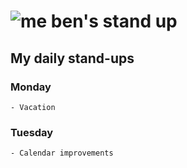 # ![me](https://avatars2.githubusercontent.com/u/5232044?s=50&v=4) ben's stand up

## My daily stand-ups

### Monday
    
    - Vacation
    
### Tuesday

    - Calendar improvements
